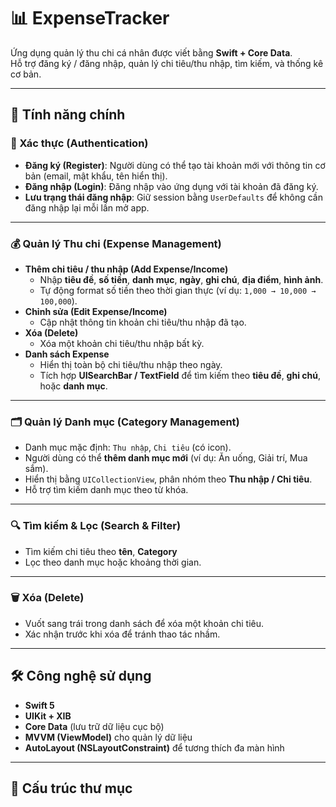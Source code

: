 # 📊 ExpenseTracker

Ứng dụng quản lý thu chi cá nhân được viết bằng **Swift + Core Data**.  
Hỗ trợ đăng ký / đăng nhập, quản lý chi tiêu/thu nhập, tìm kiếm, và thống kê cơ bản.

---

## 🚀 Tính năng chính

### 🔐 Xác thực (Authentication)
- **Đăng ký (Register)**: Người dùng có thể tạo tài khoản mới với thông tin cơ bản (email, mật khẩu, tên hiển thị).  
- **Đăng nhập (Login)**: Đăng nhập vào ứng dụng với tài khoản đã đăng ký.  
- **Lưu trạng thái đăng nhập**: Giữ session bằng `UserDefaults` để không cần đăng nhập lại mỗi lần mở app.  

---

### 💰 Quản lý Thu chi (Expense Management)
- **Thêm chi tiêu / thu nhập (Add Expense/Income)**  
  - Nhập **tiêu đề**, **số tiền**, **danh mục**, **ngày**, **ghi chú**, **địa điểm**, **hình ảnh**.  
  - Tự động format số tiền theo thời gian thực (ví dụ: `1,000 → 10,000 → 100,000`).  
- **Chỉnh sửa (Edit Expense/Income)**  
  - Cập nhật thông tin khoản chi tiêu/thu nhập đã tạo.  
- **Xóa (Delete)**  
  - Xóa một khoản chi tiêu/thu nhập bất kỳ.  
- **Danh sách Expense**  
  - Hiển thị toàn bộ chi tiêu/thu nhập theo ngày.  
  - Tích hợp **UISearchBar / TextField** để tìm kiếm theo **tiêu đề**, **ghi chú**, hoặc **danh mục**.  

---

### 🗂️ Quản lý Danh mục (Category Management)
- Danh mục mặc định: `Thu nhập`, `Chi tiêu` (có icon).  
- Người dùng có thể **thêm danh mục mới** (ví dụ: Ăn uống, Giải trí, Mua sắm).  
- Hiển thị bằng `UICollectionView`, phân nhóm theo **Thu nhập / Chi tiêu**.  
- Hỗ trợ tìm kiếm danh mục theo từ khóa.  

---

### 🔍 Tìm kiếm & Lọc (Search & Filter)
- Tìm kiếm chi tiêu theo **tên**, **Category**
- Lọc theo danh mục hoặc khoảng thời gian.  

---

### 🗑️ Xóa (Delete)
- Vuốt sang trái trong danh sách để xóa một khoản chi tiêu.  
- Xác nhận trước khi xóa để tránh thao tác nhầm.  

---

## 🛠️ Công nghệ sử dụng
- **Swift 5**
- **UIKit + XIB**
- **Core Data** (lưu trữ dữ liệu cục bộ)
- **MVVM (ViewModel)** cho quản lý dữ liệu
- **AutoLayout (NSLayoutConstraint)** để tương thích đa màn hình

---

## 📂 Cấu trúc thư mục

